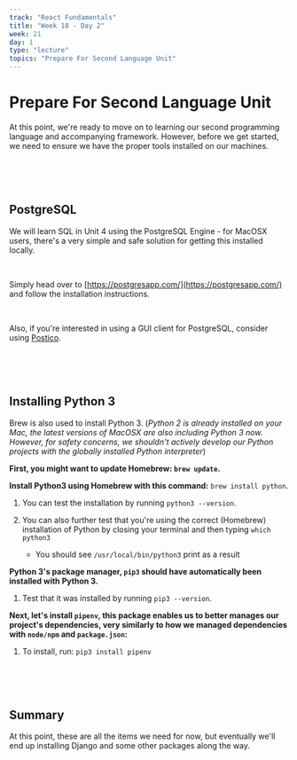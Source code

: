 ```yaml
---
track: "React Fundamentals"
title: "Week 18 - Day 2"
week: 21
day: 1
type: "lecture"
topics: "Prepare For Second Language Unit"
---
```


# Prepare For Second Language Unit

At this point, we're ready to move on to learning our second programming language and accompanying framework. However, before we get started, we need to ensure we have the proper tools installed on our machines.

<br>
<br>
<br>

## PostgreSQL

<!--

Install the **PostgreSQL** database management system (DBMS) using Homebrew with this command:

```shell
brew install postgresql
```

After Postgres is installed run this command:

```shell
brew services start postgresql
```

Followed by this command to test the install by creating a new database named the same as the current system user:

```shell
createdb
```
-->

We will learn SQL in Unit 4 using the PostgreSQL Engine - for MacOSX users, there's a very simple and safe solution for getting this installed locally.

<br>

Simply head over to [https://postgresapp.com/](https://postgresapp.com/) and follow the installation instructions.

<br>

Also, if you're interested in using a GUI client for PostgreSQL, consider using [Postico](https://eggerapps.at/postico/).

<br>
<br>
<br>

## Installing Python 3

<!--
> Note: Due to time constraints and for simplicity, we will not be using Python "virtual environments" during SEI.  If you are familiar with using virtual environments, you may continue to use them.  If you decide to continue to develop using Python beyond SEI, your next step would be to learn about using virtual environments. -->

Brew is also used to install Python 3. (_Python 2 is already installed on your Mac, the latest versions of MacOSX are also including Python 3 now. However, for safety concerns, we shouldn't actively develop our Python projects with the globally installed Python interpreter_)

**First, you might want to update Homebrew: `brew update`.**

**Install Python3 using Homebrew with this command:** `brew install python`.

1. You can test the installation by running `python3 --version`.

2. You can also further test that you're using the correct (Homebrew) installation of Python by closing your terminal and then typing `which python3`

   - You should see `/usr/local/bin/python3` print as a result

**Python 3's package manager, `pip3` should have automatically been installed with Python 3.**

1. Test that it was installed by running `pip3 --version`.

**Next, let's install `pipenv`, this package enables us to better manages our project's dependencies, very similarly to how we managed dependencies with `node/npm` and `package.json`:**

1. To install, run: `pip3 install pipenv`

<br>
<br>
<br>

## Summary

At this point, these are all the items we need for now, but eventually we'll end up installing Django and some other packages along the way.
